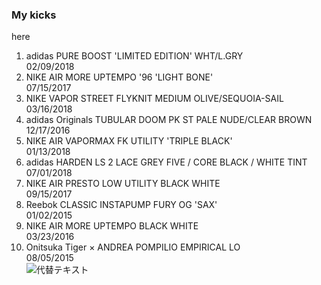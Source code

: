### My kicks  
here

1. adidas PURE BOOST 'LIMITED EDITION' WHT/L.GRY  
  02/09/2018
1. NIKE AIR MORE UPTEMPO '96 'LIGHT BONE'  
  07/15/2017
1. NIKE VAPOR STREET FLYKNIT MEDIUM OLIVE/SEQUOIA-SAIL  
  03/16/2018
1. adidas Originals TUBULAR DOOM PK ST PALE NUDE/CLEAR BROWN  
  12/17/2016
1. NIKE AIR VAPORMAX FK UTILITY 'TRIPLE BLACK'  
  01/13/2018
1. adidas HARDEN LS 2 LACE GREY FIVE / CORE BLACK / WHITE TINT  
  07/01/2018
1. NIKE AIR PRESTO LOW UTILITY BLACK WHITE  
  09/15/2017
1. Reebok CLASSIC INSTAPUMP FURY OG 'SAX'  
  01/02/2015
1. NIKE AIR MORE UPTEMPO BLACK WHITE  
  03/23/2016
1. Onitsuka Tiger × ANDREA POMPILIO EMPIRICAL LO  
  08/05/2015  
  ![代替テキスト](https://drive.google.com/open?id=1vYCWgsmKhNrfeZejscXmN58fi0j1Kz2k "タイトル")
